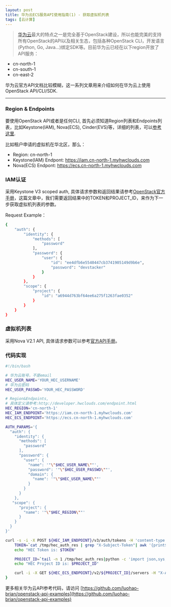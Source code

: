 ```yaml
---
layout: post
title: 华为云ECS服务API使用指南(1) - 获取虚拟机列表
tags: [云计算]
---
```


> [华为云](http://hwclouds.com/)最大的特点之一是完全基于OpenStack建设，所以也能完美的支持所有OpenStack的API以及相关生态，包括各种OpenStack CLI，开发语言(Python, Go, Java...)绑定SDK等。目前华为云已经在以下region开放了API服务：

 - cn-north-1
 - cn-south-1
 - cn-east-2

华为云官方API文档比较模糊，这一系列文章用来介绍如何在华为云上使用OpenStack API/CLI/SDK.

------

### Region & Endpoints
要使用OpenStack API或者是任何CLI, 首先必须知道Region列表和Endpoints列表，比如Keystone(IAM), Nova(ECS), Cinder(EVS)等，详细的列表，可以[参考这里](http://developer.hwclouds.com/endpoint.html).

比如租户申请的虚拟机在华北区，那么：

 - Region: cn-north-1
 - Keystone(IAM) Endpont: https://iam.cn-north-1.myhwclouds.com
 - Nova(ECS) Endpont: https://ecs.cn-north-1.myhwclouds.com

### IAM认证
采用Keystone V3 scoped auth, 具体请求参数和返回结果请参考[OpenStack官方手册](https://developer.openstack.org/api-ref/identity/v3/#token-authentication-with-scoped-authorization)，这篇文章中，我们需要返回结果中的TOKEN和PROJECT_ID，来作为下一步获取虚拟机列表的参数。

Request Example：
```bash
{
    "auth": {
        "identity": {
            "methods": [
                "password"
            ],
            "password": {
                "user": {
                    "id": "ee4dfb6e5540447cb3741905149d9b6e",
                    "password": "devstacker"
                }
            }
        },
        "scope": {
            "project": {
                "id": "a6944d763bf64ee6a275f1263fae0352"
            }
        }
    }
} 
```
### 虚拟机列表
采用Nova V2.1 API, 具体请求参数可以参考[官方API手册](https://developer.openstack.org/api-ref/compute/#list-servers)。

### 代码实现
```bash
#!/bin/bash

# 华为云账号，不是email
HEC_USER_NAME='YOUR_HEC_USERNAME'
# 华为云密码
HEC_USER_PASSWD='YOUR_HEC_PASSWORD'

# Region&Endpoints,
# 具体定义请参考:http://developer.hwclouds.com/endpoint.html
HEC_REGION='cn-north-1'
HEC_IAM_ENDPOINT='https://iam.cn-north-1.myhwclouds.com'
HEC_ECS_ENDPOINT='https://ecs.cn-north-1.myhwclouds.com'

AUTH_PARAMS='{
  "auth": {
    "identity": {
      "methods": [
        "password"
      ],
      "password": {
        "user": {
          "name": '"\"$HEC_USER_NAME\""',
          "password": '"\"$HEC_USER_PASSWD\""',
          "domain": {
            "name": '"\"$HEC_USER_NAME\""'
          }
        }
      }
    },
   "scope": {
      "project": {
        "name": '"\"$HEC_REGION\""'
      }
    }
  }
}'

curl -s -i -X POST ${HEC_IAM_ENDPOINT}/v3/auth/tokens -H 'content-type: application/json' -d "$AUTH_PARAMS" > /tmp/hec_auth_res && {
    TOKEN=`cat /tmp/hec_auth_res | grep "X-Subject-Token"| awk '{print$2}'`
    echo "HEC Token is: $TOKEN"

    PROJECT_ID=`tail -n 1 /tmp/hec_auth_res|python -c 'import json,sys;print json.load(sys.stdin)["token"]["project"]["id"]'`
    echo "HEC Project ID is: $PROJECT_ID"

    curl -i -X GET ${HEC_ECS_ENDPOINT}/v2/${PROJECT_ID}/servers -H "X-Auth-Token:${TOKEN}"
}
```
更多相关华为云API参考代码，请访问 [https://github.com/luohao-brian/openstack-api-examples](https://github.com/luohao-brian/openstack-api-examples)